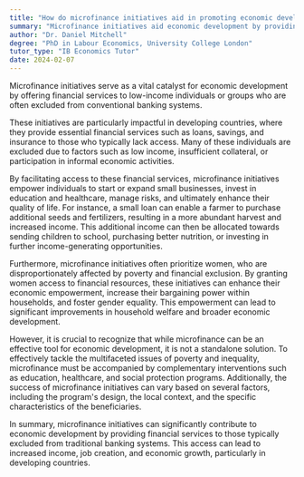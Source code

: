 ```yaml
---
title: "How do microfinance initiatives aid in promoting economic development?"
summary: "Microfinance initiatives aid economic development by providing financial services to low-income individuals or groups who lack access to traditional banking."
author: "Dr. Daniel Mitchell"
degree: "PhD in Labour Economics, University College London"
tutor_type: "IB Economics Tutor"
date: 2024-02-07
---
```


Microfinance initiatives serve as a vital catalyst for economic development by offering financial services to low-income individuals or groups who are often excluded from conventional banking systems.

These initiatives are particularly impactful in developing countries, where they provide essential financial services such as loans, savings, and insurance to those who typically lack access. Many of these individuals are excluded due to factors such as low income, insufficient collateral, or participation in informal economic activities.

By facilitating access to these financial services, microfinance initiatives empower individuals to start or expand small businesses, invest in education and healthcare, manage risks, and ultimately enhance their quality of life. For instance, a small loan can enable a farmer to purchase additional seeds and fertilizers, resulting in a more abundant harvest and increased income. This additional income can then be allocated towards sending children to school, purchasing better nutrition, or investing in further income-generating opportunities.

Furthermore, microfinance initiatives often prioritize women, who are disproportionately affected by poverty and financial exclusion. By granting women access to financial resources, these initiatives can enhance their economic empowerment, increase their bargaining power within households, and foster gender equality. This empowerment can lead to significant improvements in household welfare and broader economic development.

However, it is crucial to recognize that while microfinance can be an effective tool for economic development, it is not a standalone solution. To effectively tackle the multifaceted issues of poverty and inequality, microfinance must be accompanied by complementary interventions such as education, healthcare, and social protection programs. Additionally, the success of microfinance initiatives can vary based on several factors, including the program's design, the local context, and the specific characteristics of the beneficiaries.

In summary, microfinance initiatives can significantly contribute to economic development by providing financial services to those typically excluded from traditional banking systems. This access can lead to increased income, job creation, and economic growth, particularly in developing countries.
    